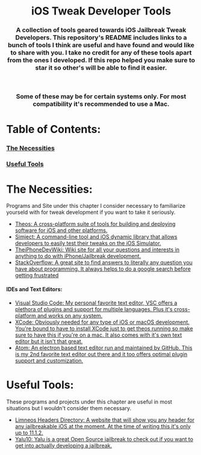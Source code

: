 <p align="center">
  <h1 align="center">iOS Tweak Developer Tools</h1>
  <h3 align="center">    A collection of tools geared towards iOS Jailbreak Tweak Developers. This repository's README includes links to a bunch of tools I think are useful and have found and would like to share with you. I take no credit for any of these tools apart from the ones I developed. If this repo helped you make sure to star it so other's will be able to find it easier.</h3>
  </br><h3 align="center">Some of these may be for certain systems only. For most compatibility it's recommended to use a Mac.</h3>
</p>

# Table of Contents:

### [The Necessities](https://github.com/M4cs/iOS-Tweak-Dev-Tools/blob/master/README.md#the-necessities)
### [Useful Tools](https://github.com/M4cs/iOS-Tweak-Dev-Tools/blob/master/README.md#useful-tools)

# The Necessities:

Programs and Site under this chapter I consider necessary to familiarize yourseld with for tweak development if you want to take it seriously.

- [Theos: A cross-platform suite of tools for building and deploying software for iOS and other platforms.](https://theos.github.io)
- [Simject: A command-line tool and iOS dynamic library that allows developers to easily test their tweaks on the iOS Simulator.](https://github.com/angelXwind/simject)
- [TheiPhoneDevWiki: Wiki site for all your questions and interests in anything to do with iPhone/Jailbreak development.](https://iphonedevwiki.net/index.php/Main_Page)
- [StackOverflow: A great site to find answers to literally any question you have about programming. It always helps to do a google search before getting frustrated](https://stackoverflow.com)

#### IDEs and Text Editors:

- [Visual Studio Code: My personal favorite text editor, VSC offers a plethora of plugins and support for multiple languages. Plus it's cross-platform and works on any system.](https://code.visualstudio.com)
- [XCode: Obviously needed for any type of iOS or macOS development. You're bound to have to install XCode just to get theos running so make sure to have this if you're on a mac. It also comes with it's own text editor but it isn't that great.](https://developer.apple.com/xcode/)
- [Atom: An electron based text editor run and maintained by GitHub. This is my 2nd favorite text editor out there and it too offers optimal plugin support and customization.](https://atom.io)

# Useful Tools:

These programs and projects under this chapter are useful in most situations but I wouldn't consider them necessary.

- [Limneos Headers Directory: A website that will show you any header for any jailbreakable iOS at the moment. At the time of writing this it's only up to 11.1.2.](http://developer.limneos.net/index.php)
- [Yalu10: Yalu is a great Open Source jailbreak to check out if you want to get into actually developing a jailbreak.](https://github.com/shaungall/yalu10)
